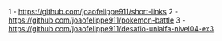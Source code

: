 1 - https://github.com/joaofelippe911/short-links
2 - https://github.com/joaofelippe911/pokemon-battle
3 - https://github.com/joaofelippe911/desafio-unialfa-nivel04-ex3
